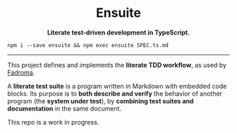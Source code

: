 <div align="center">

# Ensuite

**Literate test-driven development in TypeScript.**

</div>

`npm i --save ensuite && npm exec ensuite SPEC.ts.md`

---

This project defines and implements the **literate TDD workflow**,
as used by [Fadroma](https://github.com/hackbg/fadroma).

A **literate test suite** is a program written in Markdown with embedded code blocks.
Its purpose is to **both describe and verify** the behavior of another program
(the **system under test**), by **combining test suites and documentation**
in the same document.

This repo is a work in progress.
